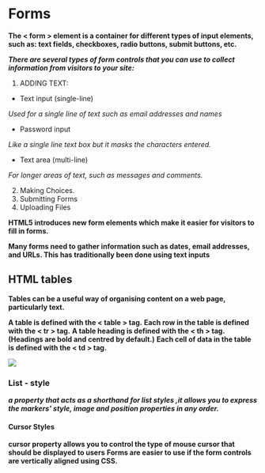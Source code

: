 # Forms


**The < form > element is a container for different types of input elements, such as: text fields, checkboxes, radio buttons, submit buttons, etc.**

***There are several types of form controls that you can use to collect information from visitors to your site:***

1. ADDING TEXT:

* Text input (single-line)	

*Used for a single line of text such as email addresses and names*

* Password input

*Like a single line text box but it masks the characters entered.*

* Text area (multi-line)

 *For longer areas of text, such as messages and comments.*

2. Making Choices.
3. Submitting Forms
4. Uploading Files

 **HTML5 introduces new form elements which make it easier for visitors to fill in forms.**

**Many forms need to gather information such as dates, email addresses, and URLs. This has traditionally been done using text inputs**






## HTML tables

**Tables can be a useful way of organising content on a web page, particularly text.**

**A table is defined with the < table > tag.** 
**Each row in the table is defined with the < tr > tag.**
**A table heading is defined with the < th > tag. (Headings are bold and centred by default.)**
**Each cell of data in the table is defined with the < td > tag.**


![](https://data-flair.training/blogs/wp-content/uploads/sites/2/2020/07/html-lists-df.jpg)


### List - style

***a property that acts as a shorthand for list styles ,it allows you to express the markers' style, image and position properties in any order.***

#### Cursor Styles

**cursor property allows you to control the type of mouse cursor that should be displayed to users**
**Forms are easier to use if the form controls are vertically aligned using CSS.**
